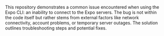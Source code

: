 This repository demonstrates a common issue encountered when using the Expo CLI: an inability to connect to the Expo servers. The bug is not within the code itself but rather stems from external factors like network connectivity, account problems, or temporary server outages. The solution outlines troubleshooting steps and potential fixes.